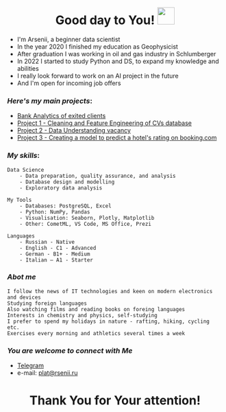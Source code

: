 <h1 align="center" width="100"> Good day to You! <img src="https://media.giphy.com/media/hvRJCLFzcasrR4ia7z/giphy.gif" width="40"></h1>

* I'm Arsenii, a beginner data scientist
* In the year 2020 I finished my education as Geophysicist
* After graduation I was working in oil and gas industry in Schlumberger
* In 2022 I started to study Python and DS, to expand my knowledge and abilities
* I really look forward to work on an AI project in the future
* And I'm open for incoming job offers

###  *Here's my main projects*:
+ [Bank Analytics of exited clients](https://github.com/Sesha3000/Bank_Analytics)
+ [Project 1 - Cleaning and Feature Engineering of CVs database](https://github.com/PlatArs/Project_1_hh.ru_analytics/blob/main/Task%201.%20Анализ%20резюме%20из%20HeadHunter.ipynb)
+ [Project 2 - Data Understanding vacancy](https://github.com/PlatArs/Project_1_hh.ru_analytics/blob/main/Task%202.%20Анализ%20вакансий%20из%20HeadHunter.ipynb)
+ [Project 3 - Creating a model to predict a hotel's rating on booking.com](https://github.com/PlatArs/PROJECT-3_Hotels_ML)

###  *My skills*:

    Data Science
        - Data preparation, quality assurance, and analysis
        - Database design and modelling
        - Exploratory data analysis

    My Tools
        - Databases: PostgreSQL, Excel
        - Python: NumPy, Pandas
        - Visualisation: Seaborn, Plotly, Matplotlib
        - Other: CometML, VS Code, MS Office, Prezi
        
    Languages
        - Russian - Native
        - English - C1 - Advanced
        - German - B1+ - Medium
        - Italian – A1 - Starter
        
### *Abot me*
    I follow the news of IT technologies and keen on modern electronics and devices
    Studying foreign languages
    Also watching films and reading books on foreing languages
    Interests in chemistry and physics, self-studying
    I prefer to spend my holidays in nature - rafting, hiking, cycling etc.
    Exercises every morning and athletics several times a week 

### *You are welcome to connect with Me*
   - [Telegram](https://t.me/PlatArs)
   - e-mail: [plat@rsenii.ru](plat@rsenii.ru)


<h1 align="center">Thank You for Your attention!</h1>

